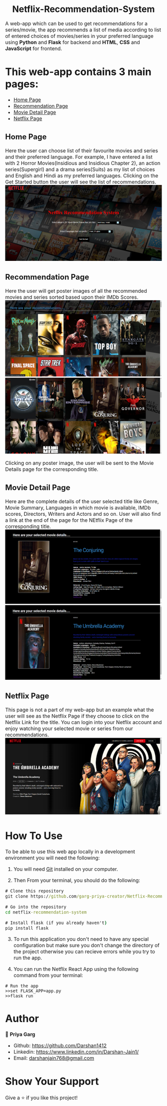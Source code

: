 <h1 align="center">Netflix-Recommendation-System</h1>
<p><font size="3">
A web-app which can be used to get recommendations for a series/movie, the app recommends a list of media according to list of entered choices of movies/series in your preferred language using <strong>Python</strong> and <strong>Flask</strong> for backend and <strong>HTML</strong>, <strong>CSS</strong> and <strong>JavaScript</strong> for frontend.
</p>

 # This web-app contains 3 main pages:
- [Home Page](#home-page)
- [Recommendation Page](#recommendation-page)
- [Movie Detail Page](#movie-detail-page)
- [Netflix Page](#netflix-page)

## Home Page
Here the user can choose list of their favourite movies and series and their preferred language. For example, I have entered a list with 2 Horror Movies(Insidious and Insidious Chapter 2), an action series(Supergirl) and a drama series(Suits) as my list of choices and English and Hindi as my preferred languages.
Clicking on the Get Started button the user will see the list of recommendations.
![](/app/static/screenshots/Screenshot-HomePage.png)

## Recommendation Page
Here the user will get poster images of all the recommended movies and series sorted based upon their IMDb Scores.
![](/app/static/screenshots/Screenshot-RecommendationPage1.png)
![](/app/static/screenshots/Screenshot-RecommendationPage2.png)

Clicking on any poster image, the user will be sent to the Movie Details page for the corresponding title.

## Movie Detail Page
Here are the complete details of the user selected title like Genre, Movie Summary, Languages in which movie is available, IMDb scores, Directors, Writers and Actors and so on. User will also find a link at the end of the page for the NEtflix Page of the corresponding title. 
![](/app/static/screenshots/Screenshot-MovieDetailPage1.png)
![](/app/static/screenshots/Screenshot-MovieDetailPage2.png)

## Netflix Page
This page is not a part of my web-app but an example what the user will see as the Netflix Page if they choose to click on the Netflix Link for the title.
You can login into your Netflix account and enjoy watching your selected movie or series from our recommendations.
![](/app/static/screenshots/Screenshot-NetflixPage.png)

# How To Use

To be able to use this web app locally in a development environment you will need the following:

1) You will need [Git](https://git-scm.com) installed on your computer.

2) Then From your terminal, you should do the following:

```cmd
# Clone this repository
git clone https://github.com/garg-priya-creator/Netflix-Recommendation-System.git

# Go into the repository
cd netflix-recommendation-system

# Install flask (if you already haven't)
pip install flask

```
3) To run this application you don't need to have any special configuration but make sure you don't change the directory of the project otherwise you can recieve errors while you try to run the app.

4) You can run the Netflix React App using the following command from your terminal:

```
# Run the app
>>set FLASK_APP=app.py
>>flask run
```

# Author

👤 **Priya Garg**
- Github: https://github.com/Darshan1412
- Linkedin: https://www.linkedin.com/in/Darshan-Jain1/
- Email: darshanjain768@gmail.com

# Show Your Support 

Give a ⭐️ if you like this project!
